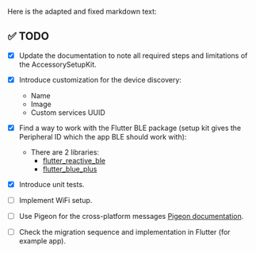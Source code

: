 Here is the adapted and fixed markdown text:

## ✅ TODO

- [x] Update the documentation to note all required steps and limitations of the AccessorySetupKit.

- [x] Introduce customization for the device discovery:
  - Name
  - Image
  - Custom services UUID

- [x] Find a way to work with the Flutter BLE package (setup kit gives the Peripheral ID which the app BLE should work with):
  - There are 2 libraries: 
    - [flutter_reactive_ble](https://pub.dev/packages/flutter_reactive_ble)
    - [flutter_blue_plus](https://pub.dev/packages/flutter_blue_plus)

- [x] Introduce unit tests.

- [ ] Implement WiFi setup.

- [ ] Use Pigeon for the cross-platform messages [Pigeon documentation](https://docs.flutter.dev/platform-integration/platform-channels?tab=type-mappings-kotlin-tab#pigeon).

- [ ] Check the migration sequence and implementation in Flutter (for example app).


